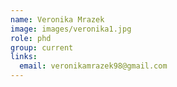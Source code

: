 ```yaml
---
name: Veronika Mrazek
image: images/veronika1.jpg
role: phd
group: current
links:
  email: veronikamrazek98@gmail.com
---
```


